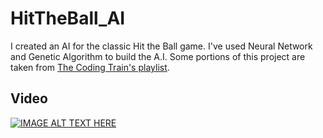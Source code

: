 # HitTheBall_AI
I created an AI for the classic Hit the Ball game. I've used Neural Network and Genetic Algorithm to build the A.I. Some portions of this project are taken from [The Coding Train's playlist](https://www.youtube.com/playlist?list=PLRqwX-V7Uu6bJM3VgzjNV5YxVxUwzALHV).

## Video
[![IMAGE ALT TEXT HERE](https://i.ytimg.com/vi/4q8QIxY_TKU/mqdefault.jpg)](https://youtu.be/4q8QIxY_TKU)
